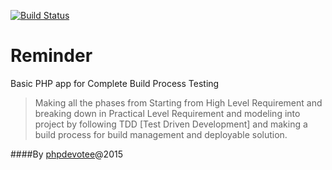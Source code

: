 [![Build Status](https://travis-ci.org/phpdevotee/calc.svg?branch=master)](https://travis-ci.org/phpdevotee/calc)

# Reminder

Basic PHP app for  Complete Build Process Testing


> Making all the phases from Starting from High Level Requirement and breaking down in Practical Level Requirement and modeling into project by following TDD [Test Driven Development] and making a build process for build management and deployable solution.


####By
[phpdevotee]@2015
















[phpdevotee]:ck.test.pro@gmail.com

